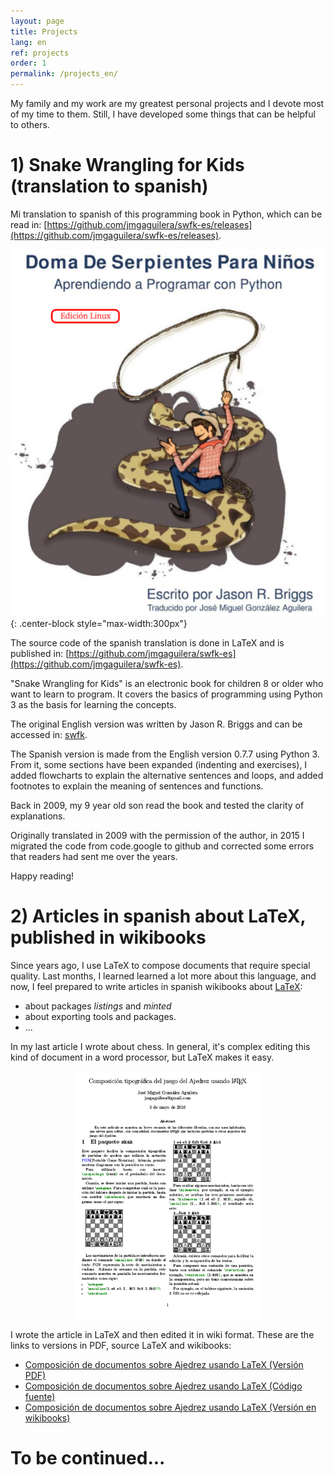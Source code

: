 ```yaml
---
layout: page
title: Projects
lang: en
ref: projects
order: 1
permalink: /projects_en/
---
```


My family and my work are my greatest personal projects and I devote most of my time to them. Still, I have developed some things that can be helpful to others.

# 1) Snake Wrangling for Kids (translation to spanish)

Mi translation to spanish of this programming book in Python, which can be read in: [https://github.com/jmgaguilera/swfk-es/releases](https://github.com/jmgaguilera/swfk-es/releases).

![](/images/doma_serpientes/portada.png){: .center-block style="max-width:300px"}

The source code of the spanish translation is done in LaTeX and is published in:  [https://github.com/jmgaguilera/swfk-es](https://github.com/jmgaguilera/swfk-es).

"Snake Wrangling for Kids" is an electronic book for children 8 or older who want to learn to program. It covers the basics of programming using Python 3 as the basis for learning the concepts.


The original English version was written by Jason R. Briggs and can be accessed in:
[swfk](http://www.briggs.net.nz/snake-wrangling-for-kids.html).

The Spanish version is made from the English version 0.7.7 using Python 3. From it, some sections have been expanded (indenting and exercises), I added flowcharts to explain the alternative sentences and loops, and added footnotes to explain the meaning of sentences and functions.

Back in 2009, my 9 year old son read the book and tested the clarity of explanations.

Originally translated in 2009 with the permission of the author, in 2015 I migrated the code from code.google to github and corrected some errors that readers had sent me over the years.

Happy reading!

# 2) Articles in spanish about LaTeX, published in wikibooks

Since years ago, I use LaTeX to compose documents that require special quality. Last months, I learned learned a lot more about this language, and now,
I feel prepared to write articles in spanish
wikibooks about [LaTeX](http://es.wikibooks.org/wiki/Manual_de_LaTeX):

* about packages *listings* and *minted*
* about exporting tools and packages.
* ...

In my last article I wrote about chess. In general, it's complex
editing this kind of document in a word processor, but LaTeX makes it
easy.

<img src="/images/latex-chess/latex-chess-full.png" style="display:block;margin-left:auto; margin-right:auto;" width="300px"/>

I wrote the article in LaTeX and then edited it in wiki format. These are the links to versions in PDF, source LaTeX and wikibooks:

* [Composición de documentos sobre Ajedrez usando
LaTeX (Versión PDF)](/files/latex_chess/latex_chess.pdf)
* [Composición de documentos sobre Ajedrez usando
LaTeX (Código fuente)](/files/latex_chess/latex_chess.tex)
* [Composición de documentos sobre Ajedrez usando LaTeX (Versión en
wikibooks)](http://es.wikibooks.org/wiki/Manual_de_LaTeX/Otros/Paquetes_para_componer_documentos_sobre_el_juego_del_Ajedrez)


# To be continued...
